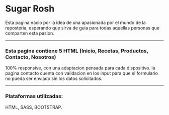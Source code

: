 # Sugar Rosh
Esta pagina nacio por la idea de una apasionada por el mundo de la reposteria, esperando que sirva de guia para todas aquellas personas que comparten esta pasion.
***
### Esta pagina contiene 5 HTML (Inicio, Recetas, Productos, Contacto, Nosotros)

100% responsive, con una adaptacion pensada para cada dispositivo.
la pagina contacto cuenta con validacion en los input para que el formulario no pueda ser enviado sin los datos solicitados.

***
### Plataformas utilizadas:
HTML, SASS, BOOTSTRAP.
